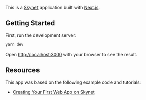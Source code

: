This is a [Skynet](https://siasky.net/) application built with [Next.js](https://nextjs.org/).

## Getting Started

First, run the development server:

```bash
yarn dev
```

Open [http://localhost:3000](http://localhost:3000) with your browser to see the result.

## Resources

This app was based on the following example code and tutorials:

 * [Creating Your First Web App on Skynet](https://blog.sia.tech/creating-your-first-web-app-on-skynet-ec6f4fff405f)


